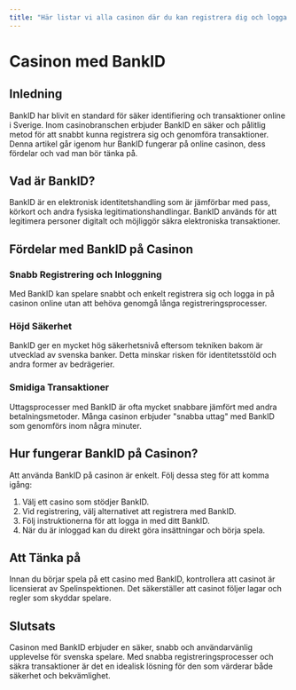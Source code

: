 ```yaml
---
title: "Här listar vi alla casinon där du kan registrera dig och logga in med BankID"
---
```


# Casinon med BankID

## Inledning
BankID har blivit en standard för säker identifiering och transaktioner online i Sverige. Inom casinobranschen erbjuder BankID en säker och pålitlig metod för att snabbt kunna registrera sig och genomföra transaktioner. Denna artikel går igenom hur BankID fungerar på online casinon, dess fördelar och vad man bör tänka på.

## Vad är BankID?
BankID är en elektronisk identitetshandling som är jämförbar med pass, körkort och andra fysiska legitimationshandlingar. BankID används för att legitimera personer digitalt och möjliggör säkra elektroniska transaktioner.

## Fördelar med BankID på Casinon

### Snabb Registrering och Inloggning
Med BankID kan spelare snabbt och enkelt registrera sig och logga in på casinon online utan att behöva genomgå långa registreringsprocesser.

### Höjd Säkerhet
BankID ger en mycket hög säkerhetsnivå eftersom tekniken bakom är utvecklad av svenska banker. Detta minskar risken för identitetsstöld och andra former av bedrägerier.

### Smidiga Transaktioner
Uttagsprocesser med BankID är ofta mycket snabbare jämfört med andra betalningsmetoder. Många casinon erbjuder "snabba uttag" med BankID som genomförs inom några minuter.

## Hur fungerar BankID på Casinon?
Att använda BankID på casinon är enkelt. Följ dessa steg för att komma igång:

1. Välj ett casino som stödjer BankID.
2. Vid registrering, välj alternativet att registrera med BankID.
3. Följ instruktionerna för att logga in med ditt BankID.
4. När du är inloggad kan du direkt göra insättningar och börja spela.

## Att Tänka på
Innan du börjar spela på ett casino med BankID, kontrollera att casinot är licensierat av Spelinspektionen. Det säkerställer att casinot följer lagar och regler som skyddar spelare.

## Slutsats
Casinon med BankID erbjuder en säker, snabb och användarvänlig upplevelse för svenska spelare. Med snabba registreringsprocesser och säkra transaktioner är det en idealisk lösning för den som värderar både säkerhet och bekvämlighet.

